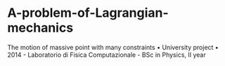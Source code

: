 # A-problem-of-Lagrangian-mechanics
The motion of massive point with many constraints • University project • 2014 - Laboratorio di Fisica Computazionale - BSc in Physics, II year
